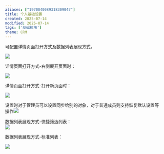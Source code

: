 ```yaml
---
aliases: ["1970840089318309047"]
title: 个人基础设置
created: 2025-07-14
modified: 2025-07-14
tags: ['基础模块']
theme: CRM
---
```


可配置详情页面打开方式及数据列表展现方式。

![](13b81b03e0370f44c275d08f4352e4ad.jpg)

详情页面打开方式-右侧展开页面时：

![](444662cb60238990fbb2aed1fd41ca3c.jpg)

详情页面打开方式-打开新页面时：

![](5ae73262017f7e705067fe8ebd91a41c.jpg)

设置时对于管理员可以设置同步给别的对象，对于普通成员则支持恢复默认设置等操作![](06e80b4621b5322c7b07a095451403ce.jpg)

数据列表展现方式-快捷筛选列表：  
![](d15b1ac4f0103e31257b120df6a67459.jpg)

数据列表展现方式-标准列表：

![](bb10eb26b40a443eaf743d12da505093.jpg)